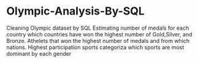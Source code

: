 # Olympic-Analysis-By-SQL
Cleaning Olympic dataset by SQL
Estimating number of medals for each country 
which countries have won the highest number of Gold,Silver, and Bronze.
Athelets that won the highest number of medals and from which nations.
Highest participation sports 
categoriza which sports are most dominant by each gender 

